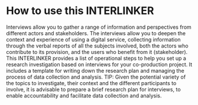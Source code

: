 # How to use this INTERLINKER
Interviews allow you to gather a range of information and perspectives from different actors and stakeholders. 
The interviews allow you to deepen the context and experience of using a digital service, collecting information through the verbal reports of all the subjects involved, both the actors who contribute to its provision, and the users who benefit from it (stakeholder). 
This INTERLINKER provides a list of operational steps to help you set up a research investigation based on interviews for your co-production project.  It includes a template for writing down the research plan and managing the process of data collection and analysis. 
TIP: Given the potential variety of the topics to investigate, their context and the different participants to involve, it is advisable to prepare a brief research plan for interviews, to enable accountability and facilitate data collection and analysis.

